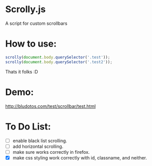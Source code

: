 Scrolly.js
==========

A script for custom scrollbars

How to use:
===========

~~~javascript
scrolly(document.body.querySelector('.test'));
scrolly(document.body.querySelector('.test2'));
~~~

Thats it folks :D

Demo:
======

http://bludotos.com/test/scrollbar/test.html


To Do List:
===========

- [ ] enable black list scrolling.
- [ ] add horizontal scrolling.
- [ ] make sure works correctly in firefox.
- [x] make css styling work correctly with id, classname, and neither.
